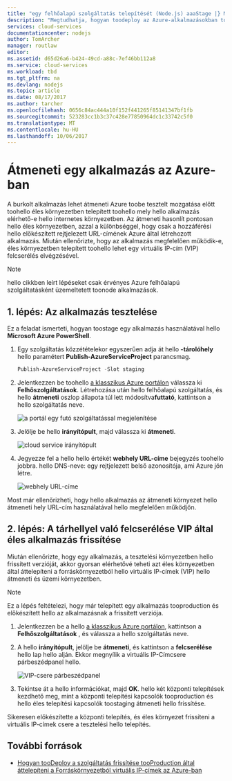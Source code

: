 ```yaml
---
title: "egy felhőalapú szolgáltatás telepítését (Node.js) aaaStage |} Microsoft Docs"
description: "Megtudhatja, hogyan toodeploy az Azure-alkalmazásokban tooa átmeneti környezet, majd telepítse a virtuális IP-cím (VIP) swap használatával tooa éles környezetben."
services: cloud-services
documentationcenter: nodejs
author: TomArcher
manager: routlaw
editor: 
ms.assetid: d65d26a6-b424-49cd-a88c-7ef46bb112a8
ms.service: cloud-services
ms.workload: tbd
ms.tgt_pltfrm: na
ms.devlang: nodejs
ms.topic: article
ms.date: 08/17/2017
ms.author: tarcher
ms.openlocfilehash: 0656c84ac444a10f152f441265f85141347bf1fb
ms.sourcegitcommit: 523283cc1b3c37c428e77850964dc1c33742c5f0
ms.translationtype: MT
ms.contentlocale: hu-HU
ms.lasthandoff: 10/06/2017
---
```

# <a name="staging-an-application-in-azure"></a>Átmeneti egy alkalmazás az Azure-ban
A burkolt alkalmazás lehet átmeneti Azure toobe tesztelt mozgatása előtt toohello éles környezetben telepített toohello mely hello alkalmazás elérhető-e hello internetes környezetben. Az átmeneti hasonlít pontosan hello éles környezetben, azzal a különbséggel, hogy csak a hozzáférési hello előkészített rejtjelezett URL-címének Azure által létrehozott alkalmazás. Miután ellenőrizte, hogy az alkalmazás megfelelően működik-e, éles környezetben telepített toohello lehet egy virtuális IP-cím (VIP) felcserélés elvégzésével.

> [!NOTE]
> hello cikkben leírt lépéseket csak érvényes Azure felhőalapú szolgáltatásként üzemeltetett toonode alkalmazások.
> 
> 

## <a name="step-1-stage-an-application"></a>1. lépés: Az alkalmazás tesztelése
Ez a feladat ismerteti, hogyan toostage egy alkalmazás használatával hello **Microsoft Azure PowerShell**.

1. Egy szolgáltatás közzétételekor egyszerűen adja át hello **-tárolóhely** hello paramétert **Publish-AzureServiceProject** parancsmag.
   
   ```powershell
   Publish-AzureServiceProject -Slot staging
   ```
2. Jelentkezzen be toohello [a klasszikus Azure portálon] válassza ki **Felhőszolgáltatások**. Létrehozása után hello felhőalapú szolgáltatás, és hello **átmeneti** oszlop állapota túl lett módosítva**futtató**, kattintson a hello szolgáltatás neve.
   
   ![a portál egy futó szolgáltatással megjelenítése][cloud-service]
3. Jelölje be hello **irányítópult**, majd válassza ki **átmeneti**.
   
   ![cloud service irányítópult][cloud-service-dashboard]
4. Jegyezze fel a hello hello értékét **webhely URL-címe** bejegyzés toohello jobbra. hello DNS-neve: egy rejtjelezett belső azonosítója, ami Azure jön létre.
   
    ![webhely URL-címe][cloud-service-staging-url]

Most már ellenőrizheti, hogy hello alkalmazás az átmeneti környezet hello átmeneti hely URL-cím használatával hello megfelelően működjön.

## <a name="step-2-upgrade-an-application-in-production-by-swapping-vips"></a>2. lépés: A tárhellyel való felcserélése VIP által éles alkalmazás frissítése
Miután ellenőrizte, hogy egy alkalmazás, a tesztelési környezetben hello frissített verzióját, akkor gyorsan elérhetővé teheti azt éles környezetben által áttelepíteni a forráskörnyezetból hello virtuális IP-címek (VIP) hello átmeneti és üzemi környezetben.

> [!NOTE]
> Ez a lépés feltételezi, hogy már telepített egy alkalmazás tooproduction és előkészített hello az alkalmazásnak a frissített verziója.
> 
> 

1. Jelentkezzen be a hello [a klasszikus Azure portálon], kattintson a **Felhőszolgáltatások** , és válassza a hello szolgáltatás neve.
2. A hello **irányítópult**, jelölje be **átmeneti**, és kattintson a **felcserélése** hello lap hello alján. Ekkor megnyílik a virtuális IP-Címcsere párbeszédpanel hello.
   
   ![VIP-csere párbeszédpanel][vip-swap-dialog]
3. Tekintse át a hello információkat, majd **OK**. hello két központi telepítések kezdhető meg, mint a központi telepítési kapcsolók tooproduction és hello éles telepítési kapcsolók toostaging átmeneti hello frissítése.

Sikeresen előkészítette a központi telepítés, és éles környezet frissíteni a virtuális IP-címek csere a tesztelési hello telepítés.

## <a name="additional-resources"></a>További források
* [Hogyan tooDeploy a szolgáltatás frissítése tooProduction által áttelepíteni a Forráskörnyezetból virtuális IP-címek az Azure-ban]

[a klasszikus Azure portálon]: http://manage.windowsazure.com
[cloud-service]: ./media/cloud-services-nodejs-stage-application/staging-cloud-service-running.png
[cloud-service-dashboard]: ./media/cloud-services-nodejs-stage-application/cloud-service-dashboard-staging.png
[cloud-service-staging-url]: ./media/cloud-services-nodejs-stage-application/cloud-service-staging-url.png
[vip-swap-dialog]: ./media/cloud-services-nodejs-stage-application/vip-swap-dialog.png
[Hogyan tooDeploy a szolgáltatás frissítése tooProduction által áttelepíteni a Forráskörnyezetból virtuális IP-címek az Azure-ban]: cloud-services-how-to-manage.md#how-to-swap-deployments-to-promote-a-staged-deployment-to-production
